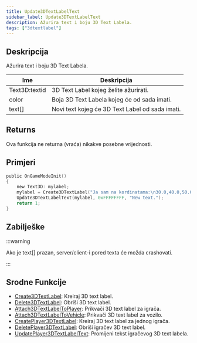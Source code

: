 ```yaml
---
title: Update3DTextLabelText
sidebar_label: Update3DTextLabelText
description: Ažurira text i boju 3D Text Labela.
tags: ["3dtextlabel"]
---
```


## Deskripcija

Ažurira text i boju 3D Text Labela.

| Ime       | Deskripcija                                     |
| --------- | ----------------------------------------------- |
| Text3D:textid | 3D Text Label kojeg želite ažurirati.           |
| color     | Boja 3D Text Labela kojeg će od sada imati.     |
| text[]    | Novi text kojeg će 3D Text Label od sada imati. |

## Returns

Ova funkcija ne returna (vraća) nikakve posebne vrijednosti.

## Primjeri

```c
public OnGameModeInit()
{
    new Text3D: mylabel;
    mylabel = Create3DTextLabel("Ja sam na kordinatama:\n30.0,40.0,50.0", 0x008080FF, 30.0, 40.0, 50.0, 40.0, 0);
    Update3DTextLabelText(mylabel, 0xFFFFFFFF, "New text.");
    return 1;
}
```

## Zabilješke

:::warning

Ako je text[] prazan, server/client-i pored texta će možda crashovati.

:::

## Srodne Funkcije

- [Create3DTextLabel](Create3DTextLabel): Kreiraj 3D text label.
- [Delete3DTextLabel](Delete3DTextLabel): Obriši 3D text label.
- [Attach3DTextLabelToPlayer](Attach3DTextLabelToPlayer): Prikvači 3D text label za igrača.
- [Attach3DTextLabelToVehicle](Attach3DTextLabelToVehicle): Prikvači 3D text label za vozilo.
- [CreatePlayer3DTextLabel](CreatePlayer3DTextLabel): Kreiraj 3D text label za jednog igrača.
- [DeletePlayer3DTextLabel](DeletePlayer3DTextLabel): Obriši igračev 3D text label.
- [UpdatePlayer3DTextLabelText](UpdatePlayer3DTextLabelText): Promijeni tekst igračevog 3D text labela.
